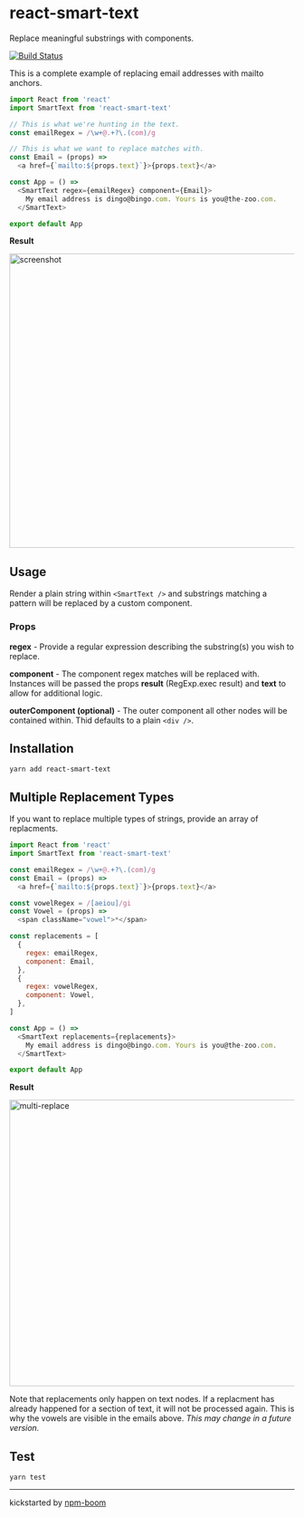 # react-smart-text

Replace meaningful substrings with components.

[![Build Status](https://travis-ci.org/reergymerej/react-smart-text.svg?branch=master)](https://travis-ci.org/reergymerej/react-smart-text)


This is a complete example of replacing email addresses with mailto anchors.

```js
import React from 'react'
import SmartText from 'react-smart-text'

// This is what we're hunting in the text.
const emailRegex = /\w+@.+?\.(com)/g

// This is what we want to replace matches with.
const Email = (props) =>
  <a href={`mailto:${props.text}`}>{props.text}</a>

const App = () =>
  <SmartText regex={emailRegex} component={Email}>
    My email address is dingo@bingo.com. Yours is you@the-zoo.com.
  </SmartText>

export default App
```

**Result**

<img width="520" alt="screenshot" src="https://cloud.githubusercontent.com/assets/1720010/25159597/680340e4-2476-11e7-90fd-c54fe07494ba.png">


## Usage

Render a plain string within `<SmartText />` and substrings matching a pattern
will be replaced by a custom component.

### Props

**regex** - Provide a regular expression describing the substring(s) you wish to
replace.

**component** - The component regex matches will be replaced with. Instances will be passed the props **result** (RegExp.exec result) and **text** to allow for additional logic.

**outerComponent (optional)** - The outer component all other nodes will be
contained within.  Thid defaults to a plain `<div />`.


## Installation

`yarn add react-smart-text`


## Multiple Replacement Types

If you want to replace multiple types of strings, provide an array of
replacments.

```js
import React from 'react'
import SmartText from 'react-smart-text'

const emailRegex = /\w+@.+?\.(com)/g
const Email = (props) =>
  <a href={`mailto:${props.text}`}>{props.text}</a>

const vowelRegex = /[aeiou]/gi
const Vowel = (props) =>
  <span className="vowel">*</span>

const replacements = [
  {
    regex: emailRegex,
    component: Email,
  },
  {
    regex: vowelRegex,
    component: Vowel,
  },
]

const App = () =>
  <SmartText replacements={replacements}>
    My email address is dingo@bingo.com. Yours is you@the-zoo.com.
  </SmartText>

export default App
```

**Result**

<img width="506" alt="multi-replace" src="https://cloud.githubusercontent.com/assets/1720010/25239308/49368b54-25b5-11e7-9110-3ca4945a6d78.png">

Note that replacements only happen on text nodes.  If a replacment has already
happened for a section of text, it will not be processed again.  This is why the
vowels are visible in the emails above.  *This may change in a future version.*


## Test

`yarn test`





---
kickstarted by [npm-boom][npm-boom]

[npm-boom]: https://github.com/reergymerej/npm-boom
